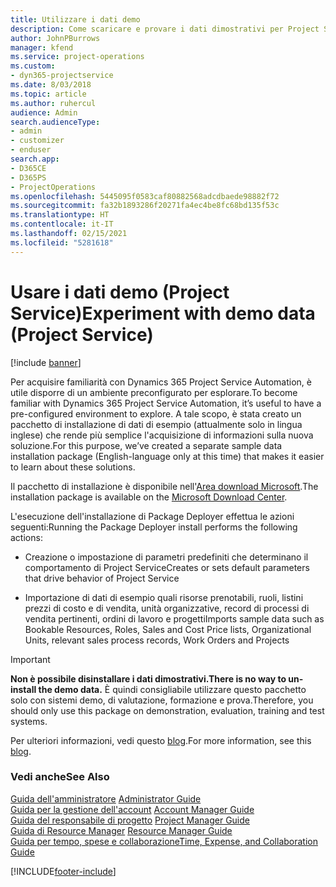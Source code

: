```yaml
---
title: Utilizzare i dati demo
description: Come scaricare e provare i dati dimostrativi per Project Service Automation.
author: JohnPBurrows
manager: kfend
ms.service: project-operations
ms.custom:
- dyn365-projectservice
ms.date: 8/03/2018
ms.topic: article
ms.author: ruhercul
audience: Admin
search.audienceType:
- admin
- customizer
- enduser
search.app:
- D365CE
- D365PS
- ProjectOperations
ms.openlocfilehash: 5445095f0583caf80882568adcdbaede98882f72
ms.sourcegitcommit: fa32b1893286f20271fa4ec4be8fc68bd135f53c
ms.translationtype: HT
ms.contentlocale: it-IT
ms.lasthandoff: 02/15/2021
ms.locfileid: "5281618"
---
```

# <a name="experiment-with-demo-data-project-service"></a><span data-ttu-id="c9163-103">Usare i dati demo (Project Service)</span><span class="sxs-lookup"><span data-stu-id="c9163-103">Experiment with demo data (Project Service)</span></span>

[!include [banner](../includes/psa-now-project-operations.md)]

<span data-ttu-id="c9163-104">Per acquisire familiarità con Dynamics 365 Project Service Automation, è utile disporre di un ambiente preconfigurato per esplorare.</span><span class="sxs-lookup"><span data-stu-id="c9163-104">To become familiar with Dynamics 365 Project Service Automation, it’s useful to have a pre-configured environment to explore.</span></span> <span data-ttu-id="c9163-105">A tale scopo, è stata creato un pacchetto di installazione di dati di esempio (attualmente solo in lingua inglese) che rende più semplice l'acquisizione di informazioni sulla nuova soluzione.</span><span class="sxs-lookup"><span data-stu-id="c9163-105">For this purpose, we’ve created a separate sample data installation package (English-language only at this time) that makes it easier to learn about these solutions.</span></span> 

<span data-ttu-id="c9163-106">Il pacchetto di installazione è disponibile nell'[Area download Microsoft](https://go.microsoft.com/fwlink/?linkid=859966).</span><span class="sxs-lookup"><span data-stu-id="c9163-106">The installation package is available on the [Microsoft Download Center](https://go.microsoft.com/fwlink/?linkid=859966).</span></span>  

<span data-ttu-id="c9163-107">L'esecuzione dell'installazione di Package Deployer effettua le azioni seguenti:</span><span class="sxs-lookup"><span data-stu-id="c9163-107">Running the Package Deployer install performs the following actions:</span></span> 
  
-   <span data-ttu-id="c9163-108">Creazione o impostazione di parametri predefiniti che determinano il comportamento di Project Service</span><span class="sxs-lookup"><span data-stu-id="c9163-108">Creates or sets default parameters that drive behavior of Project Service</span></span>  
  
-   <span data-ttu-id="c9163-109">Importazione di dati di esempio quali risorse prenotabili, ruoli, listini prezzi di costo e di vendita, unità organizzative, record di processi di vendita pertinenti, ordini di lavoro e progetti</span><span class="sxs-lookup"><span data-stu-id="c9163-109">Imports sample data such as Bookable Resources, Roles, Sales and Cost Price lists, Organizational Units, relevant sales process records, Work Orders and Projects</span></span>    
  
> [!IMPORTANT]
> <span data-ttu-id="c9163-110">**Non è possibile disinstallare i dati dimostrativi.**</span><span class="sxs-lookup"><span data-stu-id="c9163-110">**There is no way to un-install the demo data.**</span></span> <span data-ttu-id="c9163-111">È quindi consigliabile utilizzare questo pacchetto solo con sistemi demo, di valutazione, formazione e prova.</span><span class="sxs-lookup"><span data-stu-id="c9163-111">Therefore, you should only use this package on demonstration, evaluation, training and test systems.</span></span>

<span data-ttu-id="c9163-112">Per ulteriori informazioni, vedi questo [blog](https://blogs.msdn.microsoft.com/crm/2017/10/24/microsoft-dynamics-365-for-field-service-and-project-service-automation-sample-data).</span><span class="sxs-lookup"><span data-stu-id="c9163-112">For more information, see this [blog](https://blogs.msdn.microsoft.com/crm/2017/10/24/microsoft-dynamics-365-for-field-service-and-project-service-automation-sample-data).</span></span>





  
### <a name="see-also"></a><span data-ttu-id="c9163-113">Vedi anche</span><span class="sxs-lookup"><span data-stu-id="c9163-113">See Also</span></span>  
 <span data-ttu-id="c9163-114">[Guida dell'amministratore](../psa/admin-guide.md) </span><span class="sxs-lookup"><span data-stu-id="c9163-114">[Administrator Guide](../psa/admin-guide.md) </span></span>  
 <span data-ttu-id="c9163-115">[Guida per la gestione dell'account](../psa/account-manager-guide.md) </span><span class="sxs-lookup"><span data-stu-id="c9163-115">[Account Manager Guide](../psa/account-manager-guide.md) </span></span>  
 <span data-ttu-id="c9163-116">[Guida del responsabile di progetto](../psa/project-manager-guide.md) </span><span class="sxs-lookup"><span data-stu-id="c9163-116">[Project Manager Guide](../psa/project-manager-guide.md) </span></span>  
 <span data-ttu-id="c9163-117">[Guida di Resource Manager](../psa/resource-manager-guide.md) </span><span class="sxs-lookup"><span data-stu-id="c9163-117">[Resource Manager Guide](../psa/resource-manager-guide.md) </span></span>  
 [<span data-ttu-id="c9163-118">Guida per tempo, spese e collaborazione</span><span class="sxs-lookup"><span data-stu-id="c9163-118">Time, Expense, and Collaboration Guide</span></span>](../psa/time-expense-collaboration-guide.md)


[!INCLUDE[footer-include](../includes/footer-banner.md)]